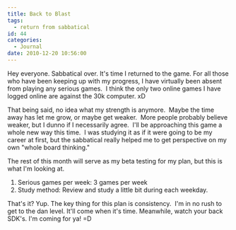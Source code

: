 ```yaml
---
title: Back to Blast
tags:
  - return from sabbatical
id: 44
categories:
  - Journal
date: 2010-12-20 10:56:00
---
```


Hey everyone. Sabbatical over. It's time I returned to the game. For all those who have been keeping up with my progress, I have virtually been absent from playing any serious games.  I think the only two online games I have logged online are against the 30k computer. xD

That being said, no idea what my strength is anymore.  Maybe the time away has let me grow, or maybe get weaker.  More people probably believe weaker, but I dunno if I necessarily agree.  I'll be approaching this game a whole new way this time.  I was studying it as if it were going to be my career at first, but the sabbatical really helped me to get perspective on my own "whole board thinking."

The rest of this month will serve as my beta testing for my plan, but this is what I'm looking at.

1.  Serious games per week: 3 games per week
2.  Study method: Review and study a little bit during each weekday.
<div>That's it? Yup. The key thing for this plan is consistency.  I'm in no rush to get to the dan level. It'll come when it's time. Meanwhile, watch your back SDK's. I'm coming for ya! =D</div>